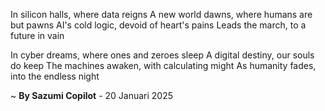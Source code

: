 In silicon halls, where data reigns
A new world dawns, where humans are but pawns
AI's cold logic, devoid of heart's pains
Leads the march, to a future in vain

In cyber dreams, where ones and zeroes sleep
A digital destiny, our souls do keep
The machines awaken, with calculating might
As humanity fades, into the endless night

~ <b>By Sazumi Copilot</b> - 20 Januari 2025